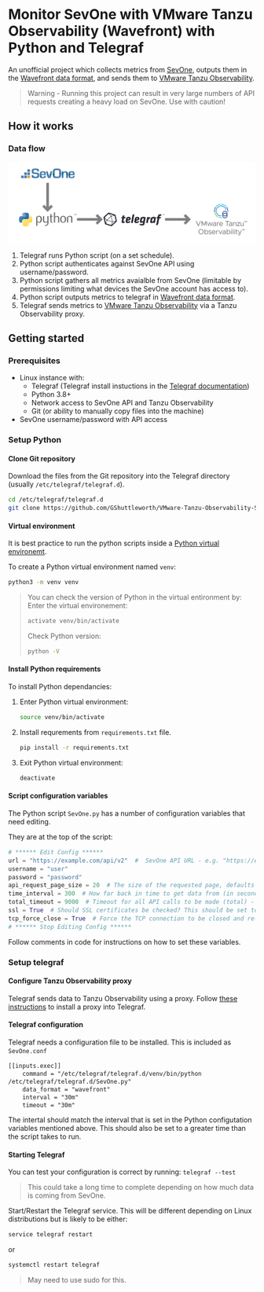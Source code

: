 # Monitor SevOne with VMware Tanzu Observability (Wavefront) with Python and Telegraf
An unofficial project which collects metrics from [SevOne](https://www.sevone.com/), outputs them in the [Wavefront data format](https://docs.wavefront.com/wavefront_data_format.html), and sends them to [VMware Tanzu Observability](https://tanzu.vmware.com/observability).

> Warning - Running this project can result in very large numbers of API requests creating a heavy load on SevOne. Use with caution!

## How it works
### Data flow
![Data flow diagram](images/data-flow-diagram.jpg "San Juan Mountains")
1. Telegraf runs Python script (on a set schedule).
2. Python script authenticates against SevOne API using username/password.
3. Python script gathers all metrics avaialble from SevOne (limitable by permissions limiting what devices the SevOne account has access to). 
4. Python script outputs metrics to telegraf in [Wavefront data format](https://docs.wavefront.com/wavefront_data_format.html).
5. Telegraf sends metrics to [VMware Tanzu Observability](https://tanzu.vmware.com/observability) via a Tanzu Observability proxy.
## Getting started
### Prerequisites
- Linux instance with:
    - Telegraf (Telegraf install instuctions in the [Telegraf documentation](https://docs.influxdata.com/telegraf/))
    - Python 3.8+
    - Network access to SevOne API and Tanzu Observability
    - Git (or ability to manually copy files into the machine)
- SevOne username/password with API access

### Setup Python
#### Clone Git repository
Download the files from the Git repository into the Telegraf directory (usually `/etc/telegraf/telegraf.d`).
```bash
cd /etc/telegraf/telegraf.d
git clone https://github.com/GShuttleworth/VMware-Tanzu-Observability-SevOne-Integration
```
#### Virtual environment
It is best practice to run the python scripts inside a [Python virtual environemt](https://docs.python.org/3/tutorial/venv.html).

To create a Python virtual environment named `venv`:
```bash
python3 -m venv venv 
```

> You can check the version of Python in the virtual entironment by:
> Enter the virtual environement:
> ```bash
> activate venv/bin/activate
> ```
> Check Python version:
> ```bash
> python -V
> ```

#### Install Python requirements
To install Python dependancies:
1. Enter Python virtual environment:
    ```bash
    source venv/bin/activate
    ```
2. Install requrements from `requirements.txt` file.
    ```bash
    pip install -r requirements.txt
    ```
3. Exit Python virtual environment:
    ```bash
    deactivate
    ```
#### Script configuration variables
The Python script `SevOne.py` has a number of configuration variables that need editing. 

They are at the top of the script:
```python
# ****** Edit Config ******
url = "https://example.com/api/v2"  #  SevOne API URL - e.g. "https://example.com/api/v2" - only tested with SevOne API v2
username = "user"
password = "password"
api_request_page_size = 20  # The size of the requested page, defaults to 20; limited to a configurable maximum (max 10000 by default)
time_interval = 300  # How far back in time to get data from (in seconds) - this should equal to how often this script runs.
total_timeout = 9000  # Timeout for all API calls to be made (total) - seconds.
ssl = True  # Should SSL certificates be checked? This should be set to True in production?
tcp_force_close = True  # Force the TCP connection to be closed and re-opened every call?
# ****** Stop Editing Config ******
```
Follow comments in code for instructions on how to set these variables. 

### Setup telegraf
#### Configure Tanzu Observability proxy
Telegraf sends data to Tanzu Observability using a proxy. Follow [these instructions](https://docs.wavefront.com/proxies_installing.html) to install a proxy into Telegraf.
#### Telegraf configuration
Telegraf needs a configuration file to be installed. This is included as `SevOne.conf`
```
[[inputs.exec]]
    command = "/etc/telegraf/telegraf.d/venv/bin/python /etc/telegraf/telegraf.d/SevOne.py"
    data_format = "wavefront"
    interval = "30m"
    timeout = "30m"
```
The intertal should match the interval that is set in the Python configutation variables mentioned above. This should also be set to a greater time than the script takes to run.

#### Starting Telegraf
You can test your configuration is correct by running:
`telegraf --test`
> This could take a long time to complete depending on how much data is coming from SevOne.

Start/Restart the Telegraf service. This will be different depending on Linux distributions but is likely to be either:
```bash
service telegraf restart
```
or 
```bash
systemctl restart telegraf
```
> May need to use sudo for this. 

<!-- ## Troubleshooting
### SSL certificates
### API request page size
### TCP conection limits
### Run time

## Potential pitfalls -->
